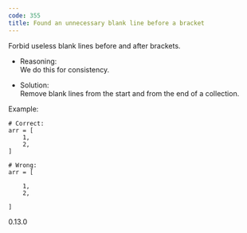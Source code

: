 ```yaml
---
code: 355
title: Found an unnecessary blank line before a bracket
---
```


Forbid useless blank lines before and after brackets.

  - Reasoning:  
    We do this for consistency.

  - Solution:  
    Remove blank lines from the start and from the end of a collection.

Example:

    # Correct:
    arr = [
        1,
        2,
    ]
    
    # Wrong:
    arr = [
    
        1,
        2,
    
    ]

<div class="versionadded">

0.13.0

</div>